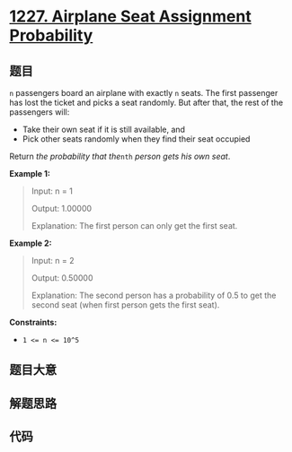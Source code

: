 # [1227. Airplane Seat Assignment Probability](https://leetcode.com/problems/airplane-seat-assignment-probability/)

## 题目

`n` passengers board an airplane with exactly `n` seats. The first passenger
has lost the ticket and picks a seat randomly. But after that, the rest of the
passengers will:

- Take their own seat if it is still available, and
- Pick other seats randomly when they find their seat occupied

Return _the probability that the_`nth` _person gets his own seat_.

**Example 1:**

> Input: n = 1
>
> Output: 1.00000
>
> Explanation: The first person can only get the first seat.

**Example 2:**

> Input: n = 2
>
> Output: 0.50000
>
> Explanation: The second person has a probability of 0.5 to get the second seat (when first person gets the first seat).

**Constraints:**

- `1 <= n <= 10^5`

## 题目大意

## 解题思路

## 代码

```javascript

```

